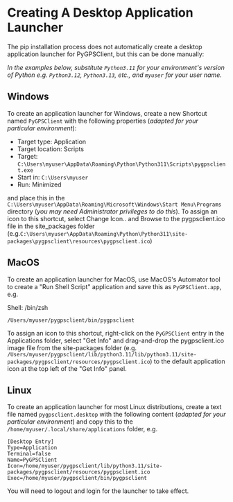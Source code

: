 
# Creating A Desktop Application Launcher

The pip installation process does not automatically create a desktop application launcher for PyGPSClient, but this can be done manually:

_In the examples below, substitute `Python3.11` for your environment's version of Python e.g. `Python3.12`, `Python3.13`, etc., and `myuser` for your user name._

## Windows

To create an application launcher for Windows, create a new Shortcut named `PyGPSClient` with the following properties (*adapted for your particular environment*):

- Target type: Application
- Target location: Scripts
- Target: `C:\Users\myuser\AppData\Roaming\Python\Python311\Scripts\pygpsclient.exe`
- Start in: `C:\Users\myuser`
- Run: Minimized

and place this in the `C:\Users\myuser\AppData\Roaming\Microsoft\Windows\Start Menu\Programs` directory (*you may need Administrator privileges to do this*). To assign an icon to this shortcut, select Change Icon.. and Browse to the pygpsclient.ico file in the site_packages folder (e.g.`C:\Users\myuser\AppData\Roaming\Python\Python311\site-packages\pygpsclient\resources\pygpsclient.ico`)

## MacOS

To create an application launcher for MacOS, use MacOS's Automator tool to create a "Run Shell Script" application and save this as `PyGPSClient.app`, e.g.

Shell: /bin/zsh
```
/Users/myuser/pygpsclient/bin/pygpsclient
```

To assign an icon to this shortcut, right-click on the `PyGPSClient` entry in the Applications folder, select "Get Info" and drag-and-drop the pygpsclient.ico image file from the site-packages folder (e.g. `/Users/myuser/pygpsclient/lib/python3.11/lib/python3.11/site-packages/pygpsclient/resources/pygpsclient.ico`) to the default application icon at the top left of the "Get Info" panel.

## Linux

To create an application launcher for most Linux distributions, create a text file named `pygpsclient.desktop` with the following content (*adapted for your particular environment*) and copy this to the `/home/myuser/.local/share/applications` folder, e.g.

```
[Desktop Entry]
Type=Application
Terminal=false
Name=PyGPSClient
Icon=/home/myuser/pygpsclient/lib/python3.11/site-packages/pygpsclient/resources/pygpsclient.ico
Exec=/home/myuser/pygpsclient/bin/pygpsclient
```

You will need to logout and login for the launcher to take effect.
